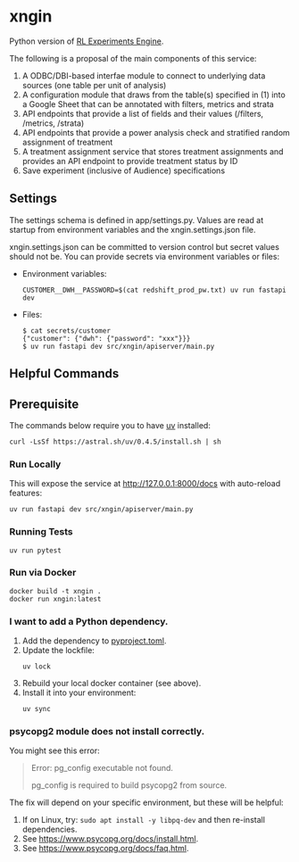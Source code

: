 # xngin

Python version of [RL Experiments Engine](https://github.com/agency-fund/rl-experiments-engine).

The following is a proposal of the main components of this service:

1. A ODBC/DBI-based interfae module to connect to underlying data sources (one table per unit of analysis)
2. A configuration module that draws from the table(s) specified in (1) into a Google Sheet that can be annotated with
   filters, metrics and strata
3. API endpoints that provide a list of fields and their values (/filters, /metrics, /strata)
4. API endpoints that provide a power analysis check and stratified random assignment of treatment
5. A treatment assignment service that stores treatment assignments and provides an API endpoint to provide treatment
   status by ID
6. Save experiment (inclusive of Audience) specifications

## Settings

The settings schema is defined in app/settings.py. Values are read at startup from environment variables and the
xngin.settings.json file.

xngin.settings.json can be committed to version control but secret values should not be. You can provide secrets via
environment variables or files:

* Environment variables:
   ```shell
   CUSTOMER__DWH__PASSWORD=$(cat redshift_prod_pw.txt) uv run fastapi dev
   ```
* Files:
   ```shell
   $ cat secrets/customer
   {"customer": {"dwh": {"password": "xxx"}}}
   $ uv run fastapi dev src/xngin/apiserver/main.py
   ```

## Helpful Commands

## Prerequisite

The commands below require you to have [uv](https://docs.astral.sh/uv/) installed:

```shell
curl -LsSf https://astral.sh/uv/0.4.5/install.sh | sh
```

### Run Locally

This will expose the service at http://127.0.0.1:8000/docs with auto-reload features:

```shell
uv run fastapi dev src/xngin/apiserver/main.py
```

### Running Tests

```shell
uv run pytest
```

### Run via Docker

```shell
docker build -t xngin .
docker run xngin:latest
```

### I want to add a Python dependency.

1. Add the dependency to [pyproject.toml](pyproject.toml).
2. Update the lockfile:
    ```shell
    uv lock
    ```
3. Rebuild your local docker container (see above).
4. Install it into your environment:
    ```shell
    uv sync
    ```

### psycopg2 module does not install correctly.

You might see this error:

> Error: pg_config executable not found.
>
> pg_config is required to build psycopg2 from source.

The fix will depend on your specific environment, but these will be helpful:

1. If on Linux, try: `sudo apt install -y libpq-dev` and then re-install dependencies.
2. See https://www.psycopg.org/docs/install.html.
3. See https://www.psycopg.org/docs/faq.html.
